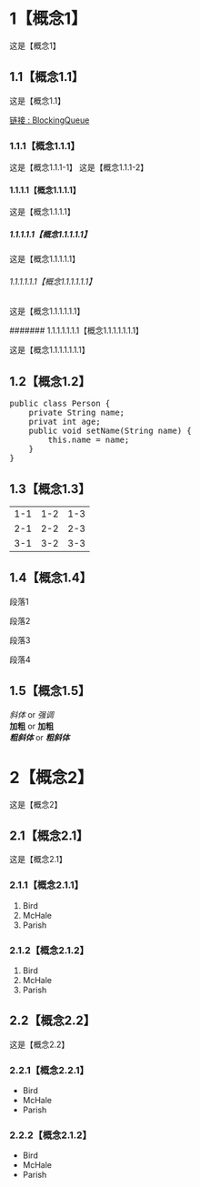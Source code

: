 # 1【概念1】

这是【概念1】

## 1.1【概念1.1】

这是【概念1.1】
<p><a href="https://github.com/zxpbenson/notebook/blob/master/java/BlockingQueue.md">链接 : BlockingQueue</a></p>

### 1.1.1【概念1.1.1】

这是【概念1.1.1-1】
这是【概念1.1.1-2】

#### 1.1.1.1【概念1.1.1.1】

这是【概念1.1.1.1】

##### 1.1.1.1.1【概念1.1.1.1.1】

这是【概念1.1.1.1.1】

###### 1.1.1.1.1.1【概念1.1.1.1.1.1】

这是【概念1.1.1.1.1.1】

####### 1.1.1.1.1.1.1【概念1.1.1.1.1.1.1】

这是【概念1.1.1.1.1.1.1】

## 1.2【概念1.2】

<pre>
public class Person {
    private String name;
    privat int age;
    public void setName(String name) {
        this.name = name;
    }
}
</pre>

## 1.3【概念1.3】

<table>
<tr>
<td>1-1</td>
<td>1-2</td>
<td>1-3</td>
</tr>
<tr>
<td>2-1</td>
<td>2-2</td>
<td>2-3</td>
</tr>
<tr>
<td>3-1</td>
<td>3-2</td>
<td>3-3</td>
</tr>
</table>

## 1.4【概念1.4】

<p>段落1</p>
<p>段落2</p><p>段落3</p>
<p>段落4</p>

## 1.5【概念1.5】

*斜体* or _强调_<br/>
**加粗** or __加粗__<br/>
***粗斜体*** or ___粗斜体___<br/>

# 2【概念2】

这是【概念2】

## 2.1【概念2.1】

这是【概念2.1】

### 2.1.1【概念2.1.1】

<ol>
<li>Bird</li>
<li>McHale</li>
<li>Parish</li>
</ol>

### 2.1.2【概念2.1.2】

1.  Bird
2.  McHale
3.  Parish

## 2.2【概念2.2】

这是【概念2.2】

### 2.2.1【概念2.2.1】

<ul>
<li>Bird</li>
<li>McHale</li>
<li>Parish</li>
</ul>

### 2.2.2【概念2.1.2】

* Bird
* McHale
* Parish